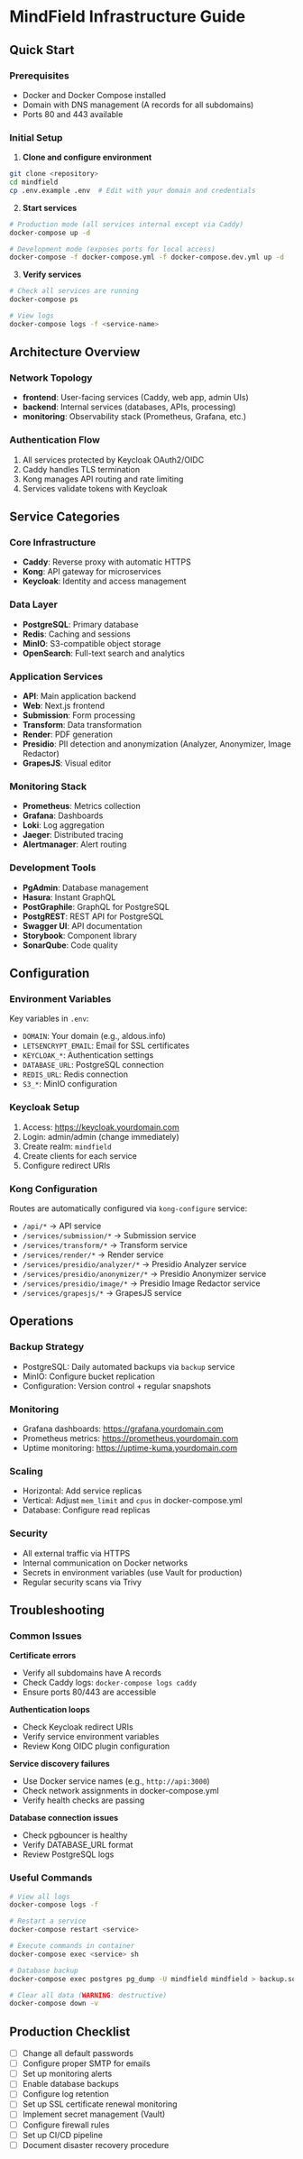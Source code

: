 # MindField Infrastructure Guide

## Quick Start

### Prerequisites

- Docker and Docker Compose installed
- Domain with DNS management (A records for all subdomains)
- Ports 80 and 443 available

### Initial Setup

1. **Clone and configure environment**

```bash
git clone <repository>
cd mindfield
cp .env.example .env  # Edit with your domain and credentials
```

2. **Start services**

```bash
# Production mode (all services internal except via Caddy)
docker-compose up -d

# Development mode (exposes ports for local access)
docker-compose -f docker-compose.yml -f docker-compose.dev.yml up -d
```

3. **Verify services**

```bash
# Check all services are running
docker-compose ps

# View logs
docker-compose logs -f <service-name>
```

## Architecture Overview

### Network Topology

- **frontend**: User-facing services (Caddy, web app, admin UIs)
- **backend**: Internal services (databases, APIs, processing)
- **monitoring**: Observability stack (Prometheus, Grafana, etc.)

### Authentication Flow

1. All services protected by Keycloak OAuth2/OIDC
2. Caddy handles TLS termination
3. Kong manages API routing and rate limiting
4. Services validate tokens with Keycloak

## Service Categories

### Core Infrastructure

- **Caddy**: Reverse proxy with automatic HTTPS
- **Kong**: API gateway for microservices
- **Keycloak**: Identity and access management

### Data Layer

- **PostgreSQL**: Primary database
- **Redis**: Caching and sessions
- **MinIO**: S3-compatible object storage
- **OpenSearch**: Full-text search and analytics

### Application Services

- **API**: Main application backend
- **Web**: Next.js frontend
- **Submission**: Form processing
- **Transform**: Data transformation
- **Render**: PDF generation
- **Presidio**: PII detection and anonymization (Analyzer, Anonymizer, Image Redactor)
- **GrapesJS**: Visual editor

### Monitoring Stack

- **Prometheus**: Metrics collection
- **Grafana**: Dashboards
- **Loki**: Log aggregation
- **Jaeger**: Distributed tracing
- **Alertmanager**: Alert routing

### Development Tools

- **PgAdmin**: Database management
- **Hasura**: Instant GraphQL
- **PostGraphile**: GraphQL for PostgreSQL
- **PostgREST**: REST API for PostgreSQL
- **Swagger UI**: API documentation
- **Storybook**: Component library
- **SonarQube**: Code quality

## Configuration

### Environment Variables

Key variables in `.env`:

- `DOMAIN`: Your domain (e.g., aldous.info)
- `LETSENCRYPT_EMAIL`: Email for SSL certificates
- `KEYCLOAK_*`: Authentication settings
- `DATABASE_URL`: PostgreSQL connection
- `REDIS_URL`: Redis connection
- `S3_*`: MinIO configuration

### Keycloak Setup

1. Access: https://keycloak.yourdomain.com
2. Login: admin/admin (change immediately)
3. Create realm: `mindfield`
4. Create clients for each service
5. Configure redirect URIs

### Kong Configuration

Routes are automatically configured via `kong-configure` service:

- `/api/*` → API service
- `/services/submission/*` → Submission service
- `/services/transform/*` → Transform service
- `/services/render/*` → Render service
- `/services/presidio/analyzer/*` → Presidio Analyzer service
- `/services/presidio/anonymizer/*` → Presidio Anonymizer service
- `/services/presidio/image/*` → Presidio Image Redactor service
- `/services/grapesjs/*` → GrapesJS service

## Operations

### Backup Strategy

- PostgreSQL: Daily automated backups via `backup` service
- MinIO: Configure bucket replication
- Configuration: Version control + regular snapshots

### Monitoring

- Grafana dashboards: https://grafana.yourdomain.com
- Prometheus metrics: https://prometheus.yourdomain.com
- Uptime monitoring: https://uptime-kuma.yourdomain.com

### Scaling

- Horizontal: Add service replicas
- Vertical: Adjust `mem_limit` and `cpus` in docker-compose.yml
- Database: Configure read replicas

### Security

- All external traffic via HTTPS
- Internal communication on Docker networks
- Secrets in environment variables (use Vault for production)
- Regular security scans via Trivy

## Troubleshooting

### Common Issues

**Certificate errors**

- Verify all subdomains have A records
- Check Caddy logs: `docker-compose logs caddy`
- Ensure ports 80/443 are accessible

**Authentication loops**

- Check Keycloak redirect URIs
- Verify service environment variables
- Review Kong OIDC plugin configuration

**Service discovery failures**

- Use Docker service names (e.g., `http://api:3000`)
- Check network assignments in docker-compose.yml
- Verify health checks are passing

**Database connection issues**

- Check pgbouncer is healthy
- Verify DATABASE_URL format
- Review PostgreSQL logs

### Useful Commands

```bash
# View all logs
docker-compose logs -f

# Restart a service
docker-compose restart <service>

# Execute commands in container
docker-compose exec <service> sh

# Database backup
docker-compose exec postgres pg_dump -U mindfield mindfield > backup.sql

# Clear all data (WARNING: destructive)
docker-compose down -v
```

## Production Checklist

- [ ] Change all default passwords
- [ ] Configure proper SMTP for emails
- [ ] Set up monitoring alerts
- [ ] Enable database backups
- [ ] Configure log retention
- [ ] Set up SSL certificate renewal monitoring
- [ ] Implement secret management (Vault)
- [ ] Configure firewall rules
- [ ] Set up CI/CD pipeline
- [ ] Document disaster recovery procedure
